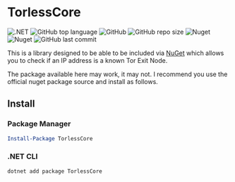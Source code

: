 # TorlessCore

![.NET](https://github.com/PartTimeLegend/TorlessCore/workflows/.NET/badge.svg?branch=master) ![GitHub top language](https://img.shields.io/github/languages/top/PartTimeLegend/TorlessCore) ![GitHub](https://img.shields.io/github/license/PartTimeLegend/TorlessCore) ![GitHub repo size](https://img.shields.io/github/repo-size/PartTimeLegend/TorlessCore) ![Nuget](https://img.shields.io/nuget/dt/TorlessCore) ![Nuget](https://img.shields.io/nuget/v/TorlessCore) ![GitHub last commit](https://img.shields.io/github/last-commit/PartTimeLegend/TorlessCore)

This is a library designed to be able to be included via [NuGet](https://www.nuget.org/packages/TorlessCore/) which allows you to check if an IP address is a known Tor Exit Node.

The package available here may work, it may not. I recommend you use the official nuget package source and install as follows.

## Install

### Package Manager

```powershell
Install-Package TorlessCore 
```

### .NET CLI

```powershell
dotnet add package TorlessCore
```
